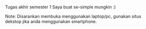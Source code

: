 Tugas akhir semester 1
Saya buat se-simple mungkin :)

Note: Disarankan membuka menggunakan laptop/pc, gunakan situs dekstop jika anda menggunakan smartphone.

